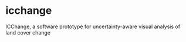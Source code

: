 # icchange
ICChange, a software prototype for uncertainty-aware visual analysis of land cover change
